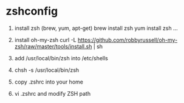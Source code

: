 # zshconfig

1. install zsh (brew, yum, apt-get)
   brew install zsh
   yum install zsh
   ...
2. install oh-my-zsh 
   curl -L https://github.com/robbyrussell/oh-my-zsh/raw/master/tools/install.sh | sh 

3. add /usr/local/bin/zsh into /etc/shells

4. chsh -s /usr/local/bin/zsh

5. copy .zshrc into your home

6. vi .zshrc and modify ZSH path

